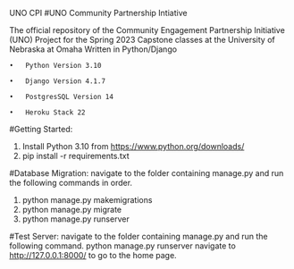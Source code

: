 UNO CPI
#UNO Community Partnership Intiative 

The official repository of the Community Engagement Partnership Initiative (UNO) Project for the Spring 2023 Capstone classes at the University of Nebraska at Omaha Written in Python/Django

    •	Python Version 3.10
    
    •	Django Version 4.1.7
    
    •	PostgresSQL Version 14
    
    •	Heroku Stack 22
    


#Getting Started:
1.	Install Python 3.10 from https://www.python.org/downloads/
2.	pip install -r requirements.txt


#Database Migration:
navigate to the folder containing manage.py and run the following commands in order.
1.	python manage.py makemigrations
2.	python manage.py migrate
3.	python manage.py runserver


#Test Server:
navigate to the folder containing manage.py and run the following command. python manage.py runserver navigate to http://127.0.0.1:8000/ to go to the home page.


